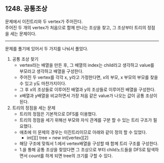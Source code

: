 ## 1248. 공통조상

문제에서 이진트리와 두 vertex가 주어진다.<br>
주어진 두 개의 vertex가 처음으로 함께 만나는 조상을 찾고, 그 조상부터 트리의 정점을 세는 문제이다.<br>

---
문제를 풀기에 있어서 두 가지를 나눠서 풀었다.

1. 공통 조상 찾기
   - vertex라는 배열을 만든 후, 그 배열의 index는 child라고 생각하고 value를 부모라고 생각하고 배열을 구성한다.
   - 주어진 두 vertex를 각각 x, y라고 가정한다면, x의 부모, x 부모의 부모를 찾을 수 있고 y도 마찬가지이다.
   - 그 후 x의 조상들로 이루어진 배열과 y의 조상들로 이루어진 배열을 구성한다.
   - x배열과 y배열을 비교하면서 가장 처음 같은 value가 나오는 값이 공통 조상이 된다.
2. 트리의 정점을 세는 문제
   - 트리의 정점은 기본적으로 DFS를 이용했다.
   - 트리의 정점을 세기 위해선 부모와 자식 관계를 구분 할 수 있는 트리 구조가 필요했다.
   - 애초에 이 문제의 경우는 이진트리이므로 아래와 같이 정의 할 수 있었다.
     - int[][] tree = new int[vertex][2]    
   - 해당 구조에 맞춰서 1.에서 vertex배열을 구성할 때 함께 트리 구조를 구성한다.
   - 1.을 통해 공통 조상을 찾았다면 그 조상으로 부터 child노드들을 DFS로 탐색하면서 count를 하게 되면 tree의 크기를 구할 수 있다.